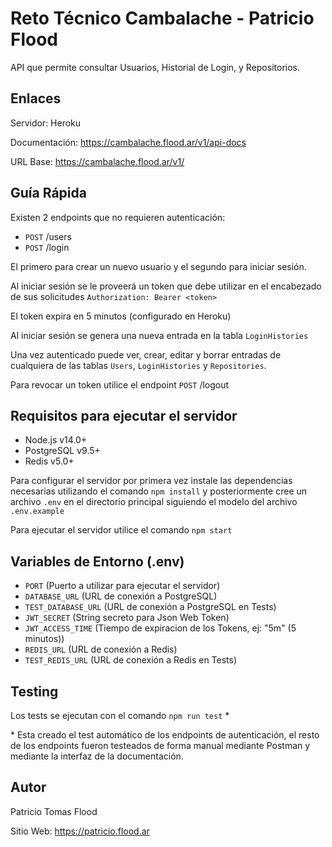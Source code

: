 # Reto Técnico Cambalache - Patricio Flood

API que permite consultar Usuarios, Historial de Login, y Repositorios. 

## Enlaces

Servidor: Heroku

Documentación: https://cambalache.flood.ar/v1/api-docs

URL Base: https://cambalache.flood.ar/v1/

## Guía Rápida

Existen 2 endpoints que no requieren autenticación:
* `POST` /users
* `POST` /login

El primero para crear un nuevo usuario y el segundo para iniciar sesión.

Al iniciar sesión se le proveerá un token que debe utilizar en el encabezado de sus solicitudes `Authorization: Bearer <token>`

El token expira en 5 minutos (configurado en Heroku)

Al iniciar sesión se genera una nueva entrada en la tabla `LoginHistories`

Una vez autenticado puede ver, crear, editar y borrar entradas de cualquiera de las tablas `Users`, `LoginHistories` y `Repositories`.

Para revocar un token utilice el endpoint `POST` /logout

## Requisitos para ejecutar el servidor

* Node.js v14.0+
* PostgreSQL v9.5+
* Redis v5.0+

Para configurar el servidor por primera vez instale las dependencias necesarias utilizando el comando `npm install` y posteriormente cree un archivo `.env` en el directorio principal siguiendo el modelo del archivo `.env.example`

Para ejecutar el servidor utilice el comando `npm start`

## Variables de Entorno (.env)

* `PORT` (Puerto a utilizar para ejecutar el servidor)
* `DATABASE_URL` (URL de conexión a PostgreSQL)
* `TEST_DATABASE_URL` (URL de conexión a PostgreSQL en Tests)
* `JWT_SECRET` (String secreto para Json Web Token)
* `JWT_ACCESS_TIME` (Tiempo de expiracion de los Tokens, ej: "5m" (5 minutos))
* `REDIS_URL` (URL de conexión a Redis)
* `TEST_REDIS_URL` (URL de conexión a Redis en Tests)


## Testing

Los tests se ejecutan con el comando `npm run test` *

\* Esta creado el test automático de los endpoints de autenticación, el resto de los endpoints fueron testeados de forma manual mediante Postman y mediante la interfaz de la documentación.
## Autor

Patricio Tomas Flood

Sitio Web: https://patricio.flood.ar